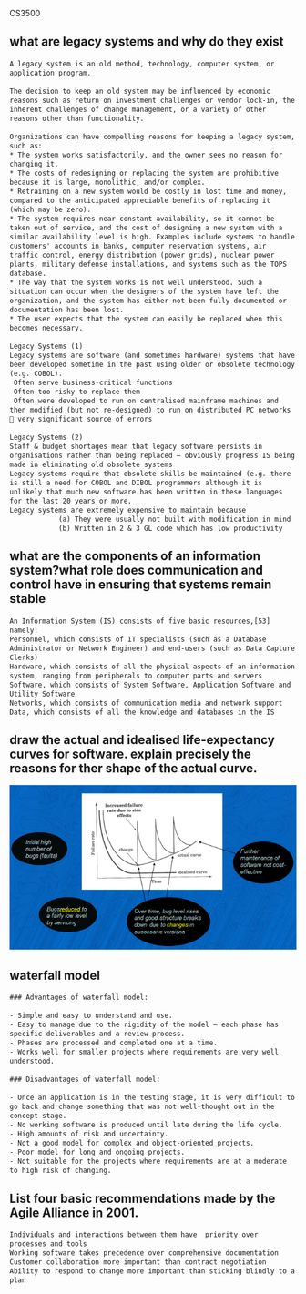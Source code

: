 CS3500  

## what are legacy systems and why do they exist

	A legacy system is an old method, technology, computer system, or application program.

	The decision to keep an old system may be influenced by economic reasons such as return on investment challenges or vendor lock-in, the inherent challenges of change management, or a variety of other reasons other than functionality.

	Organizations can have compelling reasons for keeping a legacy system, such as:
	* The system works satisfactorily, and the owner sees no reason for changing it.
	* The costs of redesigning or replacing the system are prohibitive because it is large, monolithic, and/or complex.
	* Retraining on a new system would be costly in lost time and money, compared to the anticipated appreciable benefits of replacing it (which may be zero).
	* The system requires near-constant availability, so it cannot be taken out of service, and the cost of designing a new system with a similar availability level is high. Examples include systems to handle customers' accounts in banks, computer reservation systems, air traffic control, energy distribution (power grids), nuclear power plants, military defense installations, and systems such as the TOPS database.
	* The way that the system works is not well understood. Such a situation can occur when the designers of the system have left the organization, and the system has either not been fully documented or documentation has been lost.
	* The user expects that the system can easily be replaced when this becomes necessary.

	Legacy Systems (1)
	Legacy systems are software (and sometimes hardware) systems that have been developed sometime in the past using older or obsolete technology (e.g. COBOL).
	 Often serve business-critical functions
	 Often too risky to replace them
	 Often were developed to run on centralised mainframe machines and then modified (but not re-designed) to run on distributed PC networks   very significant source of errors

	Legacy Systems (2)
	Staff & budget shortages mean that legacy software persists in organisations rather than being replaced – obviously progress IS being made in eliminating old obsolete systems
	Legacy systems require that obsolete skills be maintained (e.g. there is still a need for COBOL and DIBOL programmers although it is unlikely that much new software has been written in these languages for the last 20 years or more.
	Legacy systems are extremely expensive to maintain because 
	    		(a) They were usually not built with modification in mind
	    		(b) Written in 2 & 3 GL code which has low productivity

## what are the components of an information system?what role does communication and control have in ensuring that systems remain stable

	An Information System (IS) consists of five basic resources,[53] namely:
	Personnel, which consists of IT specialists (such as a Database Administrator or Network Engineer) and end-users (such as Data Capture Clerks)
	Hardware, which consists of all the physical aspects of an information system, ranging from peripherals to computer parts and servers
	Software, which consists of System Software, Application Software and Utility Software
	Networks, which consists of communication media and network support
	Data, which consists of all the knowledge and databases in the IS

## draw the actual and idealised life-expectancy curves for software. explain precisely the reasons for ther shape of the actual curve.

![curve](life-expectancy.png)

## waterfall model  

	### Advantages of waterfall model:

	- Simple and easy to understand and use.
	- Easy to manage due to the rigidity of the model – each phase has specific deliverables and a review process.
	- Phases are processed and completed one at a time.
	- Works well for smaller projects where requirements are very well understood.
	 
	### Disadvantages of waterfall model:

	- Once an application is in the testing stage, it is very difficult to go back and change something that was not well-thought out in the concept stage.
	- No working software is produced until late during the life cycle.
	- High amounts of risk and uncertainty.
	- Not a good model for complex and object-oriented projects.
	- Poor model for long and ongoing projects.
	- Not suitable for the projects where requirements are at a moderate to high risk of changing.

## List four basic recommendations made by the Agile Alliance in 2001.

	Individuals and interactions between them have  priority over processes and tools
	Working software takes precedence over comprehensive documentation
	Customer collaboration more important than contract negotiation
	Ability to respond to change more important than sticking blindly to a plan

